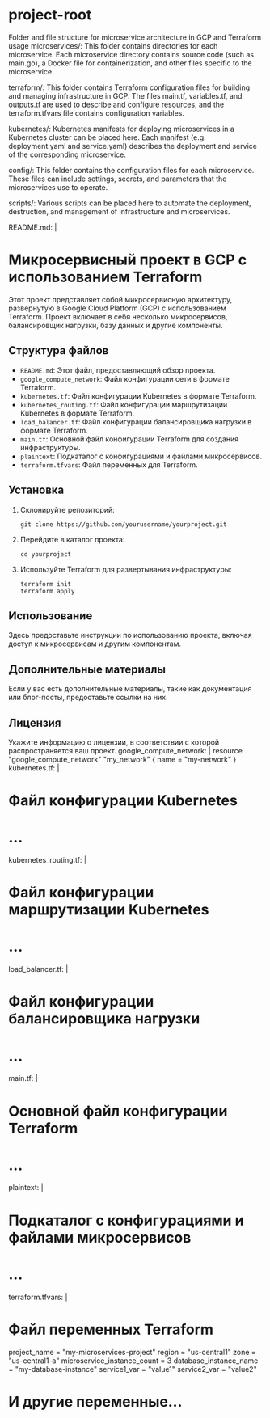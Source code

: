 # project-root
Folder and file structure for microservice architecture in GCP and Terraform usage
microservices/: This folder contains directories for each microservice. Each microservice directory contains source code (such as main.go), a Docker file for containerization, and other files specific to the microservice.

terraform/: This folder contains Terraform configuration files for building and managing infrastructure in GCP. The files main.tf, variables.tf, and outputs.tf are used to describe and configure resources, and the terraform.tfvars file contains configuration variables.

kubernetes/: Kubernetes manifests for deploying microservices in a Kubernetes cluster can be placed here. Each manifest (e.g. deployment.yaml and service.yaml) describes the deployment and service of the corresponding microservice.

config/: This folder contains the configuration files for each microservice. These files can include settings, secrets, and parameters that the microservices use to operate.

scripts/: Various scripts can be placed here to automate the deployment, destruction, and management of infrastructure and microservices.

README.md: |
  # Микросервисный проект в GCP с использованием Terraform

  Этот проект представляет собой микросервисную архитектуру, развернутую в Google Cloud Platform (GCP) с использованием Terraform. Проект включает в себя несколько микросервисов, балансировщик нагрузки, базу данных и другие компоненты.

  ## Структура файлов

  - `README.md`: Этот файл, предоставляющий обзор проекта.
  - `google_compute_network`: Файл конфигурации сети в формате Terraform.
  - `kubernetes.tf`: Файл конфигурации Kubernetes в формате Terraform.
  - `kubernetes_routing.tf`: Файл конфигурации маршрутизации Kubernetes в формате Terraform.
  - `load_balancer.tf`: Файл конфигурации балансировщика нагрузки в формате Terraform.
  - `main.tf`: Основной файл конфигурации Terraform для создания инфраструктуры.
  - `plaintext`: Подкаталог с конфигурациями и файлами микросервисов.
  - `terraform.tfvars`: Файл переменных для Terraform.

  ## Установка

  1. Склонируйте репозиторий:

     ```shell
     git clone https://github.com/yourusername/yourproject.git
     ```

  2. Перейдите в каталог проекта:

     ```shell
     cd yourproject
     ```

  3. Используйте Terraform для развертывания инфраструктуры:

     ```shell
     terraform init
     terraform apply
     ```

  ## Использование

  Здесь предоставьте инструкции по использованию проекта, включая доступ к микросервисам и другим компонентам.

  ## Дополнительные материалы

  Если у вас есть дополнительные материалы, такие как документация или блог-посты, предоставьте ссылки на них.

  ## Лицензия

  Укажите информацию о лицензии, в соответствии с которой распространяется ваш проект.
google_compute_network: |
  resource "google_compute_network" "my_network" {
    name = "my-network"
  }
kubernetes.tf: |
  # Файл конфигурации Kubernetes
  # ...
kubernetes_routing.tf: |
  # Файл конфигурации маршрутизации Kubernetes
  # ...
load_balancer.tf: |
  # Файл конфигурации балансировщика нагрузки
  # ...
main.tf: |
  # Основной файл конфигурации Terraform
  # ...
plaintext: |
  # Подкаталог с конфигурациями и файлами микросервисов
  # ...
terraform.tfvars: |
  # Файл переменных Terraform
  project_name = "my-microservices-project"
  region = "us-central1"
  zone = "us-central1-a"
  microservice_instance_count = 3
  database_instance_name = "my-database-instance"
  service1_var = "value1"
  service2_var = "value2"
  # И другие переменные...
